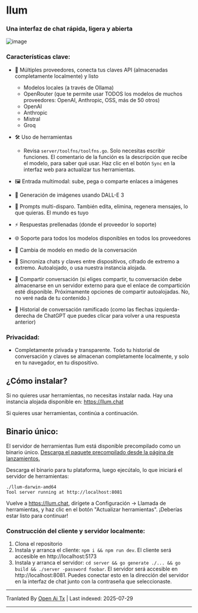 # llum

### Una interfaz de chat rápida, ligera y abierta

![image](https://github.com/user-attachments/assets/38cc47cf-06a3-4dca-8ee5-d9c9edf57903)

### Características clave:

- 🔌 Múltiples proveedores, conecta tus claves API (almacenadas completamente localmente) y listo

  - Modelos locales (a través de Ollama)
  - OpenRouter (que te permite usar TODOS los modelos de muchos proveedores: OpenAI, Anthropic, OSS, más de 50 otros)
  - OpenAI
  - Anthropic
  - Mistral
  - Groq

- 🛠️ Uso de herramientas
  - Revisa `server/toolfns/toolfns.go`. Solo necesitas escribir funciones. El comentario de la función es la descripción que recibe el modelo, para saber qué usar. Haz clic en el botón `Sync` en la interfaz web para actualizar tus herramientas.
- 🖼️ Entrada multimodal: sube, pega o comparte enlaces a imágenes
- 🎨 Generación de imágenes usando DALL-E 3
- 📝 Prompts multi-disparo. También edita, elimina, regenera mensajes, lo que quieras. El mundo es tuyo
- ⚡ Respuestas prellenadas (donde el proveedor lo soporte)
- 🌐 Soporte para todos los modelos disponibles en todos los proveedores
- 🔄 Cambia de modelo en medio de la conversación
- 🔐 Sincroniza chats y claves entre dispositivos, cifrado de extremo a extremo. Autoalojado, o usa nuestra instancia alojada.
- 🔗 Compartir conversación (si eliges compartir, tu conversación debe almacenarse en un servidor externo para que el enlace de compartición esté disponible. Próximamente opciones de compartir autoalojadas. No, no veré nada de tu contenido.)
- 🌿 Historial de conversación ramificado (como las flechas izquierda-derecha de ChatGPT que puedes clicar para volver a una respuesta anterior)

### Privacidad:

- Completamente privada y transparente. Todo tu historial de conversación y claves se almacenan completamente localmente, y solo en tu navegador, en tu dispositivo.

## ¿Cómo instalar?

Si no quieres usar herramientas, no necesitas instalar nada. Hay una instancia alojada disponible en: https://llum.chat

Si quieres usar herramientas, continúa a continuación.

## Binario único:

El servidor de herramientas llum está disponible precompilado como un binario único. [Descarga el paquete precompilado desde la página de lanzamientos.](https://github.com/zakkor/llum/releases)

Descarga el binario para tu plataforma, luego ejecútalo, lo que iniciará el servidor de herramientas:

```
./llum-darwin-amd64
Tool server running at http://localhost:8081
```

Vuelve a https://llum.chat, dirígete a Configuración -> Llamada de herramientas, y haz clic en el botón "Actualizar herramientas". ¡Deberías estar listo para continuar!

### Construcción del cliente y servidor localmente:

1. Clona el repositorio
2. Instala y arranca el cliente: `npm i && npm run dev`. El cliente será accesible en http://localhost:5173
3. Instala y arranca el servidor: `cd server && go generate ./... && go build && ./server -password foobar`. El servidor será accesible en http://localhost:8081. Puedes conectar esto en la dirección del servidor en la interfaz de chat junto con la contraseña que seleccionaste.


---

Tranlated By [Open Ai Tx](https://github.com/OpenAiTx/OpenAiTx) | Last indexed: 2025-07-29

---
